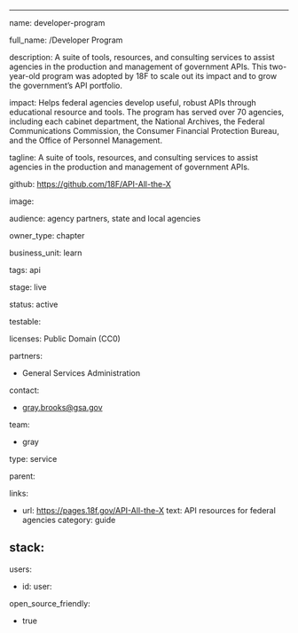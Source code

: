 ---

name: developer-program

full_name: /Developer Program

description: A suite of tools, resources, and consulting services to assist agencies in the production and management of government APIs.  This two-year-old program was adopted by 18F to scale out its impact and to grow the government’s API portfolio.

impact: Helps federal agencies develop useful, robust APIs through educational resource and tools. The program has served over 70 agencies, including each cabinet department, the National Archives, the Federal Communications Commission, the Consumer Financial Protection Bureau, and the Office of Personnel Management.

tagline: A suite of tools, resources, and consulting services to assist agencies in the production and management of government APIs.

github: https://github.com/18F/API-All-the-X

image:

audience: agency partners, state and local agencies

owner_type: chapter

business_unit: learn

tags: api

stage: live

status: active

testable:

licenses: Public Domain (CC0)

partners:
- General Services Administration

contact:
- gray.brooks@gsa.gov

team:
- gray

type: service

parent:

links:
- url: https://pages.18f.gov/API-All-the-X
  text: API resources for federal agencies
  category: guide


stack:
-

users:
- id:
  user:


open_source_friendly:
- true
